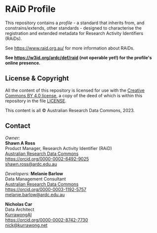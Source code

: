 # RAiD Profile

This repository contains a _profile_ - a standard that inherits from, and constrains/extends, other standards - designed to characterise the registration and extended metadata for Research Activity Identifiers (RAiDs).

See <https://www.raid.org.au/> for more information about RAiDs.

**See <https://w3id.org/ardc/def/raid> (not operable yet!) for the profile's online presence.**

## License & Copyright

All the content of this repository is licensed for use with the [Creative Commons BY 4.0 license](https://creativecommons.org/licenses/by/4.0/), a copy of the deed of which is within this repository in the file [LICENSE](LICENSE).

This content is all &copy; Australian Research Data Commons, 2023.

## Contact

_Owner:_  
**Shawn A Ross**  
Product Manager, Research Activity Identifier (RAiD)  
[Australian Research Data Commons](https://ardc.edu.au)  
<https://orcid.org/0000-0002-6492-9025>  
<shawn.ross@ardc.edu.au>

_Developers:_
**Melanie Barlow**  
Data Management Consultant  
[Australian Research Data Commons](https://ardc.edu.au)  
<https://orcid.org/0000-0003-1192-5757>  
<melanie.barlow@ardc.edu.au>

**Nicholas Car**  
Data Architect  
[KurrawongAI](https://kurrawong.net)  
<https://orcid.org/0000-0002-8742-7730>  
<nick@kurrawong.net>